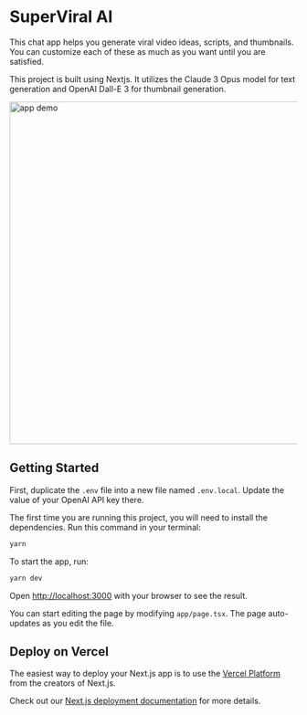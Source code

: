 # SuperViral AI

This chat app helps you generate viral video ideas, scripts, and thumbnails. You can customize each of these as much as you want until you are satisfied.

This project is built using Nextjs. It utilizes the Claude 3 Opus model for text generation and OpenAI Dall-E 3 for thumbnail generation.

<img src="superviral-demo.gif" alt="app demo" width=600>

## Getting Started

First, duplicate the `.env` file into a new file named `.env.local`. Update the value of your OpenAI API key there.

The first time you are running this project, you will need to install the dependencies. Run this command in your terminal:

```bash
yarn
```

To start the app, run:

```bash
yarn dev
```

Open [http://localhost:3000](http://localhost:3000) with your browser to see the result.

You can start editing the page by modifying `app/page.tsx`. The page auto-updates as you edit the file.

## Deploy on Vercel

The easiest way to deploy your Next.js app is to use the [Vercel Platform](https://vercel.com/new?utm_medium=default-template&filter=next.js&utm_source=create-next-app&utm_campaign=create-next-app-readme) from the creators of Next.js.

Check out our [Next.js deployment documentation](https://nextjs.org/docs/deployment) for more details.
